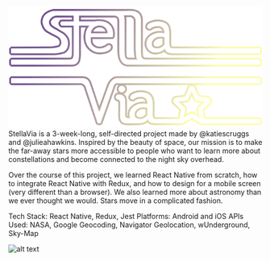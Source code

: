 ![alt text](./src/assets/stella-via-logo.png "Stella Via Logo")
StellaVia is a 3-week-long, self-directed project made by @katiescruggs and @julieahawkins. Inspired by the beauty of space, our mission is to make the far-away stars more accessible to people who want to learn more about constellations and become connected to the night sky overhead. 

Over the course of this project, we learned React Native from scratch, how to integrate React Native with Redux, and how to design for a mobile screen (very different than a browser). We also learned more about astronomy than we ever thought we would. Stars move in a complicated fashion.

Tech Stack: React Native, Redux, Jest
Platforms: Android and iOS
APIs Used: NASA, Google Geocoding, Navigator Geolocation, wUnderground, Sky-Map

<!-- ![alt text](./src/assets/iOS-views.png "iOS Views") -->
![alt text](./src/assets/android-views.png "Android Views")



